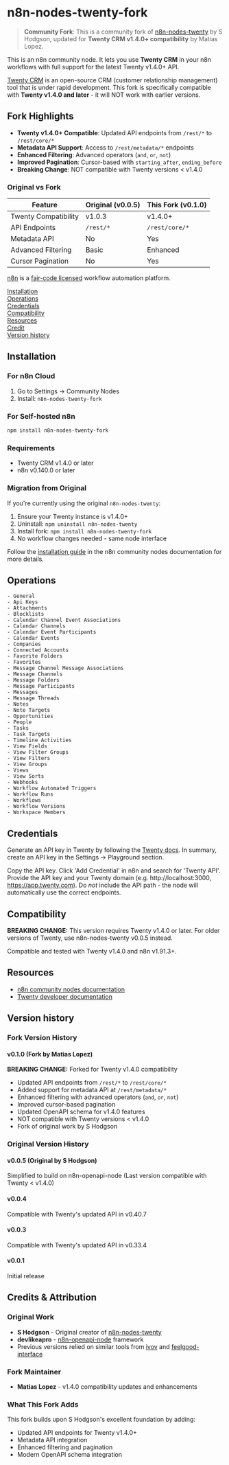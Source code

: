 # n8n-nodes-twenty-fork

> **Community Fork**: This is a community fork of [n8n-nodes-twenty](https://github.com/shodgson/n8n-nodes-twenty) by S Hodgson, updated for **Twenty CRM v1.4.0+ compatibility** by Matias Lopez.

This is an n8n community node. It lets you use **Twenty CRM** in your n8n workflows with full support for the latest Twenty v1.4.0+ API.

[Twenty CRM](https://twenty.com/) is an open-source CRM (customer relationship management) tool that is under rapid development. This fork is specifically compatible with **Twenty v1.4.0 and later** - it will NOT work with earlier versions.

## Fork Highlights

- **Twenty v1.4.0+ Compatible**: Updated API endpoints from `/rest/*` to `/rest/core/*`
- **Metadata API Support**: Access to `/rest/metadata/*` endpoints
- **Enhanced Filtering**: Advanced operators (`and`, `or`, `not`)
- **Improved Pagination**: Cursor-based with `starting_after`, `ending_before`
- **Breaking Change**: NOT compatible with Twenty versions < v1.4.0

### Original vs Fork

| Feature | Original (v0.0.5) | This Fork (v0.1.0) |
|---------|-------------------|---------------------|
| Twenty Compatibility | v1.0.3 | v1.4.0+ |
| API Endpoints | `/rest/*` | `/rest/core/*` |
| Metadata API | No | Yes |
| Advanced Filtering | Basic | Enhanced |
| Cursor Pagination | No | Yes |

[n8n](https://n8n.io/) is a [fair-code licensed](https://docs.n8n.io/reference/license/) workflow automation platform.

[Installation](#installation)  
[Operations](#operations)  
[Credentials](#credentials)  
[Compatibility](#compatibility)  
[Resources](#resources)  
[Credit](#credit)  
[Version history](#version-history)  

## Installation

### For n8n Cloud
1. Go to Settings → Community Nodes
2. Install: `n8n-nodes-twenty-fork`

### For Self-hosted n8n
```bash
npm install n8n-nodes-twenty-fork
```

### Requirements
- Twenty CRM v1.4.0 or later
- n8n v0.140.0 or later

### Migration from Original
If you're currently using the original `n8n-nodes-twenty`:
1. Ensure your Twenty instance is v1.4.0+
2. Uninstall: `npm uninstall n8n-nodes-twenty`  
3. Install fork: `npm install n8n-nodes-twenty-fork`
4. No workflow changes needed - same node interface

Follow the [installation guide](https://docs.n8n.io/integrations/community-nodes/installation/) in the n8n community nodes documentation for more details.

## Operations
	- General
	- Api Keys
	- Attachments
	- Blocklists
	- Calendar Channel Event Associations
	- Calendar Channels
	- Calendar Event Participants
	- Calendar Events
	- Companies
	- Connected Accounts
	- Favorite Folders
	- Favorites
	- Message Channel Message Associations
	- Message Channels
	- Message Folders
	- Message Participants
	- Messages
	- Message Threads
	- Notes
	- Note Targets
	- Opportunities
	- People
	- Tasks
	- Task Targets
	- Timeline Activities
	- View Fields
	- View Filter Groups
	- View Filters
	- View Groups
	- Views
	- View Sorts
	- Webhooks
	- Workflow Automated Triggers
	- Workflow Runs
	- Workflows
	- Workflow Versions
	- Workspace Members

## Credentials

Generate an API key in Twenty by following the [Twenty docs](https://twenty.com/developers). In summary, create an API key in the Settings → Playground section.

Copy the API key. Click 'Add Credential' in n8n and search for 'Twenty API'. Provide the API key and your Twenty domain (e.g. http://localhost:3000, https://app.twenty.com). Do _not_ include the API path - the node will automatically use the correct endpoints.

## Compatibility

**BREAKING CHANGE:** This version requires Twenty v1.4.0 or later. For older versions of Twenty, use n8n-nodes-twenty v0.0.5 instead.

Compatible and tested with Twenty v1.4.0 and n8n v1.91.3+.

## Resources

* [n8n community nodes documentation](https://docs.n8n.io/integrations/community-nodes/)
* [Twenty developer documentation](https://twenty.com/developers/)

## Version history

### Fork Version History

#### v0.1.0 (Fork by Matias Lopez)
**BREAKING CHANGE:** Forked for Twenty v1.4.0 compatibility
- Updated API endpoints from `/rest/*` to `/rest/core/*`
- Added support for metadata API at `/rest/metadata/*`
- Enhanced filtering with advanced operators (`and`, `or`, `not`)
- Improved cursor-based pagination
- Updated OpenAPI schema for v1.4.0 features
- NOT compatible with Twenty versions < v1.4.0
- Fork of original work by S Hodgson

### Original Version History

#### v0.0.5 (Original by S Hodgson)
Simplified to build on n8n-openapi-node (Last version compatible with Twenty < v1.4.0)

#### v0.0.4
Compatible with Twenty's updated API in v0.40.7

#### v0.0.3
Compatible with Twenty's updated API in v0.33.4

#### v0.0.1
Initial release

## Credits & Attribution

### Original Work
- **S Hodgson** - Original creator of [n8n-nodes-twenty](https://github.com/shodgson/n8n-nodes-twenty)
- **devlikeapro** - [n8n-openapi-node](https://github.com/devlikeapro/n8n-openapi-node) framework
- Previous versions relied on similar tools from [ivov](https://github.com/ivov) and [feelgood-interface](https://github.com/feelgood-interface)

### Fork Maintainer
- **Matias Lopez** - v1.4.0 compatibility updates and enhancements

### What This Fork Adds
This fork builds upon S Hodgson's excellent foundation by adding:
- Updated API endpoints for Twenty v1.4.0+
- Metadata API integration
- Enhanced filtering and pagination
- Modern OpenAPI schema integration

